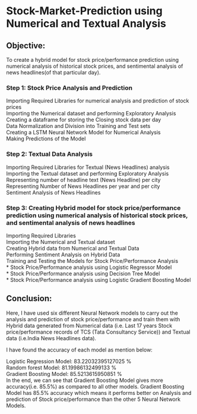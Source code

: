 # Stock-Market-Prediction using Numerical and Textual Analysis
## Objective:
To create a hybrid model for stock price/performance prediction using numerical analysis of historical stock prices, and sentimental analysis of news headlines(of that particular day).
### Step 1: Stock Price Analysis and Prediction
 Importing Required Libraries for numerical analysis and prediction of stock prices <br>
 Importing the Numerical dataset and performing Exploratory Analysis <br>
 Creating a dataframe for storing the Closing stock data per day <br>
 Data Normalization and Division into Training and Test sets <br>
 Creating a LSTM Neural Network Model for Numerical Analysis <br>
 Making Predictions of the Model <br>
### Step 2: Textual Data Analysis
 Importing Required Libraries for Textual (News Headlines) analysis <br>
 Importing the Textual dataset and performing Exploratory Analysis <br>
 Representing number of headline text (News Headline) per city <br>
 Representing Number of News Headlines per year and per city <br>
 Sentiment Analysis of News Headlines <br>

### Step 3: Creating Hybrid model for stock price/performance prediction using numerical analysis of historical stock prices, and sentimental analysis of news headlines
 Importing Required Libraries <br>
 Importing the Numerical and Textual dataset <br>
 Creating Hybrid data from Numerical and Textual Data <br>
 Performing Sentiment Analysis on Hybrid Data <br>
 Training and Testing the Models for Stock Price/Performance Analysis <br>
       * Stock Price/Performance analysis using Logistic Regressor Model <br>
       * Stock Price/Performance analysis using Decision Tree Model <br>
       * Stock Price/Performance analysis using Logistic Gradient Boosting Model <br>
## Conclusion:
Here, I have used six different Neural Network models to carry out the analysis and prediction of stock price/performance and train them with Hybrid data generated from Numerical data (i.e. Last 17 years Stock price/performance records of TCS (Tata Consultancy Service)) and Textual data (i.e.India News Headlines data). <br>

I have found the accuracy of each model as mention below: <br>

Logistic Regression Model: 83.22032395127025 % <br>
Random forest Model: 81.19986132499133 % <br>
Gradient Boosting Model: 85.5213615950851 % <br>
In the end, we can see that Gradient Boosting Model gives more accuracy(i.e. 85.5%) as compared to all other models. Gradient Boosting Model has 85.5% accuracy which means it performs better on Analysis and prediction of Stock price/performance than the other 5 Neural Network Models.
